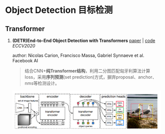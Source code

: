 # Object Detection 目标检测

## Transformer

1. **(DETR)End-to-End Object Detection with Transformers** [paper](https://arxiv.org/abs/2005.12872) | [code](https://github.com/facebookresearch/detr) *ECCV2020*

   author: Nicolas Carion, Francisco Massa, Gabriel Synnaeve et al. Facebook AI

   > 结合CNN+**纯Transformer结构**，利用二分图匹配匈牙利算法计算loss，采用**序列预测**(set prediction)方式，摒弃proposal、anchor、nms等检测设计。

   ![image-20220605172510134](../screenshot/DETR.png)
